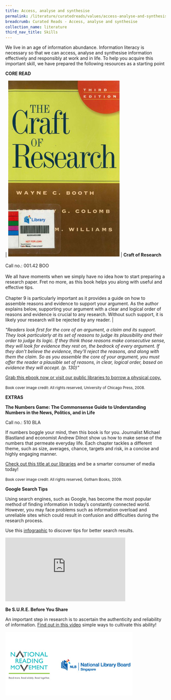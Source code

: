 ```yaml
---
title: Access, analyse and synthesise 
permalink: /literature/curatedreads/values/access-analyse-and-synthesise/
breadcrumb: Curated Reads - Access, analyse and synthesise 
collection_name: literature
third_nav_title: Skills
---
```


We live in an age of information abundance. Information literacy is necessary so that we can access, analyse and synthesise information effectively and responsibly at work and in life. To help you acquire this important skill, we have prepared the following resources as a starting point

**CORE READ**

| ![Craft of research image](/images/literature/curatedreads/skills/Craft-of-research.jpg) | **Craft of Research** <br><br> Call no.: 001.42 BOO <br><br> We all have moments when we simply have no idea how to start preparing a research paper. Fret no more, as this book helps you along with useful and effective tips. <br><br> Chapter 9 is particularly important as it provides a guide on how to assemble reasons and evidence to support your argument. As the author explains below, supporting your argument with a clear and logical order of reasons and evidence is crucial to any research. Without such support, it is likely your research will be rejected by any reader. | 

_"Readers look first for the core of an argument, a claim and its support. They look particularly at its set of reasons to judge its plausibility and their order to judge its logic. If they think those reasons make consecutive sense, they will look for evidence they rest on, the bedrock of every argument. If they don't believe the evidence, they'll reject the reasons, and along with them the claim. So as you assemble the core of your argument, you must offer the reader a plausible set of reasons, in clear, logical order, based on evidence they will accept. (p. 130)"_

[Grab this ebook now or visit our public libraries to borrow a physical copy.](https://eresources.nlb.gov.sg/eReads/cms/details?uuid=0f82419b-701c-491b-8bf5-177bac263de8)

<small>Book cover image credit: All rights reserved, University of Chicago Press, 2008.</small>

**EXTRAS**

**The Numbers Game: The Commonsense Guide to Understanding Numbers in the News, Politics, and in Life**

Call no.: 510 BLA

If numbers boggle your mind, then this book is for you. Journalist Michael Blastland and economist Andrew Dilnot show us how to make sense of the numbers that permeate everyday life. Each chapter tackles a different theme, such as size, averages, chance, targets and risk, in a concise and highly engaging manner.

[Check out this title at our libraries](https://eservice.nlb.gov.sg/item_holding.aspx?bid=13159821) and be a smarter consumer of media today!

<small>Book cover image credit: All rights reserved, Gotham Books, 2009.</small>

**Google Search Tips**

Using search engines, such as Google, has become the most popular method of finding information in today’s constantly connected world. However, you may face problems such as information overload and unreliable sites which could result in confusion and difficulties during the research process.

Use this [infographic](https://www.nlb.gov.sg/sure/wp-content/uploads/2016/06/NLB_Infographic_GoogleSearchTips.pdf) to discover tips for better search results.

<iframe width="377" height="200" src="https://www.youtube.com/embed/z1RT3GVuFJc" frameborder="0" allow="accelerometer; autoplay; clipboard-write; encrypted-media; gyroscope; picture-in-picture" allowfullscreen></iframe>

**Be S.U.R.E. Before You Share**

An important step in research is to ascertain the authenticity and reliability of information. [Find out in this video](https://www.nlb.gov.sg/sure/areyousure2/) simple ways to cultivate this ability!

![Logos image](/images/literature/curatedreads/logos-updated.jpeg)